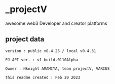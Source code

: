 # _projectV

awesome web3 Developer and creator platforms

## project data

    version : public v0.4.25 / local v0.4.31

    PJ API ver. : v1 build.0110Alpha

    Owner : Nknight AMAMIYA, team projectV, VARIUS

    this readme created : Feb 20 2023


